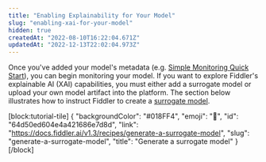 ```yaml
---
title: "Enabling Explainability for Your Model"
slug: "enabling-xai-for-your-model"
hidden: true
createdAt: "2022-08-10T16:22:04.671Z"
updatedAt: "2022-12-13T22:02:04.973Z"
---
```

Once you've added your model's metadata (e.g. [Simple Monitoring Quick Start](https://docs.fiddler.ai/docs/simple-monitoring-quick-start)), you can begin monitoring your model.  If you want to explore Fiddler's explainable AI (XAI) capabilities, you must either add a surrogate model or upload your own model artifact into the platform.  The section below illustrates how to instruct Fiddler to create a [surrogate model](https://docs.fiddler.ai/docs/surrogate-models).


[block:tutorial-tile]
{
  "backgroundColor": "#018FF4",
  "emoji": "🦉",
  "id": "64d50ed604e4a421686e7d8d",
  "link": "https://docs.fiddler.ai/v1.3/recipes/generate-a-surrogate-model",
  "slug": "generate-a-surrogate-model",
  "title": "Generate a surrogate model"
}
[/block]